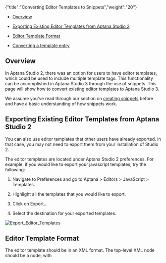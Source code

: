 {"title":"Converting Editor Templates to Snippets","weight":"20"}

* [Overview](#overview)

* [Exporting Existing Editor Templates from Aptana Studio 2](#exporting-existing-editor-templates-from-aptana-studio-2)

* [Editor Template Format](#editor-template-format)

* [Converting a template entry](#converting-a-template-entry)

## Overview

In Aptana Studio 2, there was an option for users to have editor templates, which could be used to include multiple template tags. This functionality can be accomplished in Aptana Studio 3 through the use of snippets. This page will show how to convert existing editor templates to Aptana Studio 3.

We assume you've read through our section on [creating snippets](/docs/appc/Axway_Appcelerator_Studio/Axway_Appcelerator_Studio_Guide/Customizing_Studio/Snippets/Creating_a_New_Snippet/) before and have a basic understanding of how snippets work.

## Exporting Existing Editor Templates from Aptana Studio 2

You can also use editor templates that other users have already exported. In that case, you may not need to export them from your installation of Studio 2.

The editor templates are located under Aptana Studio 2 preferences. For example, if you would like to export your javascript templates, try the following:

1. Navigate to Preferences and go to Aptana > Editors > JavaScript > Templates.

2. Highlight all the templates that you would like to export.

3. Click on Export...

4. Select the destination for your exported templates.

![Export_Editor_Templates](/Images/appc/download/attachments/30083260/Export_Editor_Templates.png)

## Editor Template Format

The editor template should be in an XML format. The top-level XML node should be a <templates> node, with <template> nodes as children.

Here is an example of an editor template with a single entry:

`<?xml version=``"1.0"` `encoding=``"UTF-8"``?>`

`<templates>`

`<template autoinsert=``"true"` `context=``"com.aptana.ide.editors.contextType.text/javascript"` `deleted=``"false"` `description=``"Function"` `enabled=``"true"`

`id=``"com.aptana.ide.editors.js.templates.function.tm"` `name=``"fun"``>function ${name} (${args}) {`

`${cursor}`

`}</template>`

`</templates>`

## Converting a template entry

In this section, we will reference the editor template above and convert the template entry into a snippet. From the example above, each <template> node would correspond to a snippet that will want to add to your ruble.

As you may know from the [Creating a New Snippet](/docs/appc/Axway_Appcelerator_Studio/Axway_Appcelerator_Studio_Guide/Customizing_Studio/Snippets/Creating_a_New_Snippet/) section, there are three key items for a snippet (trigger, expansion, and scope). The relationship between the template node and the key items are as follows:

* trigger: The 'name' attribute.

* expansion: The content inside the <template> node.

* scope: The editor scope where this snippet will be active (in this case, it would be javascript).

The description attribute of "Function" also corresponds to the description of the snippet.

The snippet for the template would look like:

`snippet` `"Function"`  `do` `|s|`

`s.trigger =` `"fun"`

`s.expansion = "function ${``1``:name} (${``2``:args}) {`

`${``3``:cursor}`

`}"`

`end`

